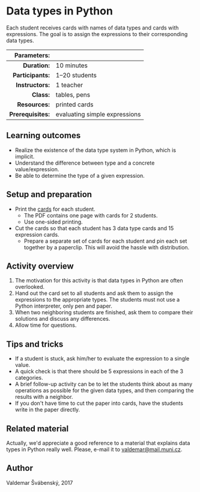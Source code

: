 # Data types in Python

Each student receives cards with names of data types and cards with expressions. The goal is to assign the expressions to their corresponding data types.

| Parameters:        |               |
| -----------------: | :------------ |
| **Duration:**      | 10 minutes    |
| **Participants:**  | 1–20 students |
| **Instructors:**   | 1 teacher     |
| **Class:**         | tables, pens  |
| **Resources:**     | printed cards |
| **Prerequisites:** | evaluating simple expressions |

## Learning outcomes

* Realize the existence of the data type system in Python, which is implicit.
* Understand the difference between type and a concrete value/expression.
* Be able to determine the type of a given expression.

## Setup and preparation

* Print the [cards](data-types-cards.pdf) for each student.
	* The PDF contains one page with cards for 2 students.
	* Use one-sided printing.
* Cut the cards so that each student has 3 data type cards and 15 expression cards.
	* Prepare a separate set of cards for each student and pin each set together by a paperclip. This will avoid the hassle with distribution.

## Activity overview

1. The motivation for this activity is that data types in Python are often overlooked.
2. Hand out the card set to all students and ask them to assign the expressions to the appropriate types. The students must not use a Python interpreter, only pen and paper.
3. When two neighboring students are finished, ask them to compare their solutions and discuss any differences.
4. Allow time for questions.

## Tips and tricks

* If a student is stuck, ask him/her to evaluate the expression to a single value.
* A quick check is that there should be 5 expressions in each of the 3 categories.
* A brief follow-up activity can be to let the students think about as many operations as possible for the given data types, and then comparing the results with a neighbor.
* If you don't have time to cut the paper into cards, have the students write in the paper directly.

## Related material

Actually, we'd appreciate a good reference to a material that explains data types in Python really well. Please, e-mail it to valdemar@mail.muni.cz.

## Author

Valdemar Švábenský, 2017
